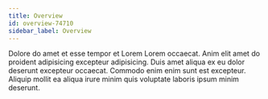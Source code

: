 ```yaml
---
title: Overview
id: overview-74710
sidebar_label: Overview
---
```


Dolore do amet et esse tempor et Lorem Lorem occaecat. Anim elit amet do proident adipisicing excepteur adipisicing. Duis amet aliqua ex eu dolor deserunt excepteur occaecat. Commodo enim enim sunt est excepteur. Aliquip mollit ea aliqua irure minim quis voluptate laboris ipsum minim deserunt.

